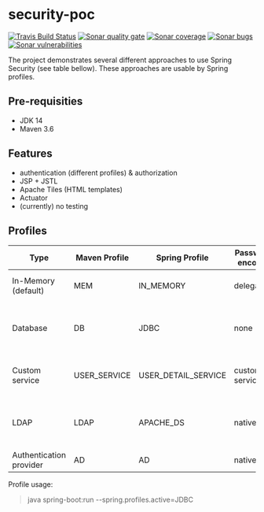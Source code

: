# security-poc
[![Travis Build Status][travis-image]][travis-url-main] [![Sonar quality gate][sonar-quality-gate]][sonar-url] [![Sonar coverage][sonar-coverage]][sonar-url] [![Sonar bugs][sonar-bugs]][sonar-url] [![Sonar vulnerabilities][sonar-vulnerabilities]][sonar-url]

The project demonstrates several different approaches to use Spring Security (see table bellow). These approaches are usable by Spring profiles. 

## Pre-requisities
* JDK 14
* Maven 3.6

## Features
- authentication (different profiles) & authorization
- JSP + JSTL
- Apache Tiles (HTML templates)
- Actuator
- (currently) no testing

## Profiles
| Type                    | Maven Profile       | Spring Profile          | Password encoder | Note             |
| ----------------------- | ------------------- | ----------------------- | ---------------- | ----------------
| In-Memory (default)     | MEM                 | IN_MEMORY               | delegating       | Default profile (no PasswordEncoder used)
| Database                | DB                  | JDBC                    | none             | via jdbcAuthentication method (maven dependencies for embbeded DB)
| Custom service          | USER_SERVICE        | USER_DETAIL_SERVICE     | custom service   | via User Detail Service (maven dependencies for embbeded DB)
| LDAP                    | LDAP                | APACHE_DS               | native           | with Apache DS (maven dependencies for Apache DS) -> To be fixed !!!
| Authentication provider | AD                  | AD                      | native           | with Active Directory

Profile usage:
> java spring-boot:run --spring.profiles.active=JDBC

[travis-url-main]: https://travis-ci.org/arnosthavelka/security-poc
[travis-image]: https://travis-ci.org/arnosthavelka/security-poc.svg?branch=develop

[sonar-url]: https://sonarcloud.io/dashboard?id=arnosthavelka_security-poc
[sonar-quality-gate]: https://sonarcloud.io/api/project_badges/measure?project=arnosthavelka_security-poc&metric=alert_status
[sonar-coverage]: https://sonarcloud.io/api/project_badges/measure?project=arnosthavelka_security-poc&metric=coverage
[sonar-bugs]: https://sonarcloud.io/api/project_badges/measure?project=arnosthavelka_security-poc&metric=bugs
[sonar-vulnerabilities]: https://sonarcloud.io/api/project_badges/measure?project=arnosthavelka_security-poc&metric=vulnerabilities